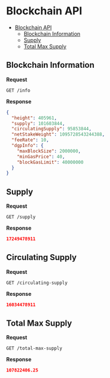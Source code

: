 # Blockchain API

- [Blockchain API](#Blockchain-API)
  - [Blockchain Information](#Blockchain-Information)
  - [Supply](#Supply)
  - [Total Max Supply](#Total-Max-Supply)


## Blockchain Information

**Request**
```
GET /info
```

**Response**
```json
{
  "height": 405961,
  "supply": 101603844,
  "circulatingSupply": 95853844,
  "netStakeWeight": 1095728543244388,
  "feeRate": 10,
  "dgpInfo": {
    "maxBlockSize": 2000000,
    "minGasPrice": 40,
    "blockGasLimit": 40000000
  }
}
```


## Supply

**Request**
```
GET /supply
```

**Response**
```json
17249478911
```

## Circulating Supply

**Request**
```
GET /circulating-supply
```

**Response**
```json
16034478911
```

## Total Max Supply

**Request**
```
GET /total-max-supply
```

**Response**
```json
107822406.25
```
